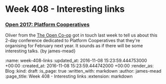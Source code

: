 Week 408 - Interesting links
============================

### [Open 2017: Platform Cooperatives](https://2017.open.coop/)

Oliver from the [The Open Co-op](https://open.coop/) got in touch last week to tell us about this 2-day conference dedicated to Platform Cooperatives that they're organising for February next year. It sounds as if there will be some interesting talks. {by james-mead}

:name: week-408-links
:updated_at: 2016-11-08 15:23:59.444753000 +00:00
:created_at: 2016-11-08 15:23:59.444742000 +00:00
:render_as: Blog
:kind: draft
:is_page: true
:written_with: markdown
:author: james-mead
:page_title: Week 408 - Interesting links
:extension: markdown
